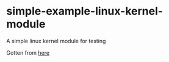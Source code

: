 # simple-example-linux-kernel-module
A simple linux kernel module for testing

Gotten from [here](https://tldp.org/LDP/lkmpg/2.6/html/x121.html)
